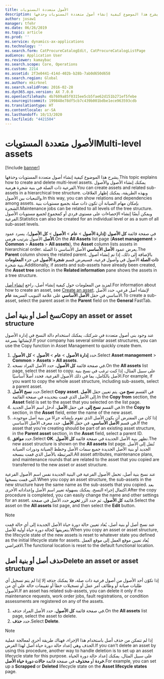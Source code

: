 ```yaml
---
title: الأصول متعددة المستويات
description: يشرح هذا الموضوع كيفية إنشاء أصول متعددة المستويات وحذفها.
author: josaw1
manager: tfehr
ms.date: 06/26/2019
ms.topic: article
ms.prod: ''
ms.service: dynamics-ax-applications
ms.technology: ''
ms.search.form: CatProcureCatalogEdit, CatProcureCatalogListPage
audience: Application User
ms.reviewer: kamaybac
ms.search.scope: Core, Operations
ms.custom: 2214
ms.assetid: 2f3e0441-414d-402b-b28b-7ab0d650d658
ms.search.region: Global
ms.author: mkirknel
ms.search.validFrom: 2016-02-28
ms.dyn365.ops.version: AX 7.0.0
ms.openlocfilehash: 4b7609a85f0315ee5cb5fae62d151b271ef5febe
ms.sourcegitcommit: 199848e78df5cb7c439b001bdbe1ece963593cdb
ms.translationtype: HT
ms.contentlocale: ar-SA
ms.lasthandoff: 10/13/2020
ms.locfileid: "4421504"
---
```

# <a name="multi-level-assets"></a><span data-ttu-id="68a33-103">الأصول متعددة المستويات</span><span class="sxs-lookup"><span data-stu-id="68a33-103">Multi-level assets</span></span>

[!include [banner](../../includes/banner.md)]

 

<span data-ttu-id="68a33-104">يشرح هذا الموضوع كيفية إنشاء أصول متعددة المستويات وحذفها.</span><span class="sxs-lookup"><span data-stu-id="68a33-104">This topic explains how to create and delete multi-level assets.</span></span> <span data-ttu-id="68a33-105">يمكنك إنشاء الأصول والأصول الفرعية ذات الصلة في بنية شجرة هرمية.</span><span class="sxs-lookup"><span data-stu-id="68a33-105">You can create assets and related sub-assets in a hierarchical tree structure.</span></span> <span data-ttu-id="68a33-106">وبهذه الطريقة، يمكنك إظهار العلاقات والتبعيات بين الأصول.</span><span class="sxs-lookup"><span data-stu-id="68a33-106">In this way, you can show relations and dependencies among assets.</span></span> <span data-ttu-id="68a33-107">بإمكان مهام الصيانة أن تكون ذات صلة بجميع مستويات بنية الشجرة.</span><span class="sxs-lookup"><span data-stu-id="68a33-107">Maintenance jobs can be related to all levels of the tree structure.</span></span> <span data-ttu-id="68a33-108">ويمكن أيضًا إنشاء الإحصاءات على مستوى فردي أو كمجموع لجميع مستويات الأصول الفرعية.</span><span class="sxs-lookup"><span data-stu-id="68a33-108">Statistics can also be created for an individual level or as a sum of all sub-asset levels.</span></span>

<span data-ttu-id="68a33-109">في صفحة قائمة **كل الأصول‬** (**إدارة الأصول‬** \> **عام** \> **الأصول‬** \> **كل الأصول‬**)، يسرد عمود **الأصل** الأصول‬ بترتيب هرمي.</span><span class="sxs-lookup"><span data-stu-id="68a33-109">On the **All Assets** list page (**Asset management** \> **Common** \> **Assets** \> **All assets**), the **Asset** column lists assets in hierarchical order.</span></span> <span data-ttu-id="68a33-110">يعرض عمود **الأصل الأساسي** الأصل الأساسي ذا الصلة.</span><span class="sxs-lookup"><span data-stu-id="68a33-110">The **Parent** column shows the related parent.</span></span> <span data-ttu-id="68a33-111">بالإضافة إلى ذلك، إذا تم إنشاء أصول وأصول فرعية، فسيعرض قسم **شجرة الأصول** في جزء **المعلومات‏‎ ذات الصلة** الأصول في بنية شجرة.</span><span class="sxs-lookup"><span data-stu-id="68a33-111">Additionally, if assets and sub-assets have already been created, the **Asset tree** section in the **Related information** pane shows the assets in a tree structure.</span></span>

<span data-ttu-id="68a33-112">لمزيد من المعلومات حول كيفية إنشاء أصل، راجع [إنشاء أصل](../objects/create-an-object.md).</span><span class="sxs-lookup"><span data-stu-id="68a33-112">For information about how to create an asset, see [Create an asset](../objects/create-an-object.md).</span></span> <span data-ttu-id="68a33-113">لإنشاء أصل فرعي، حدد الأصل الأساسي في حقل **الأصل الأساسي** على علامة التبويب السريعة **عام**.</span><span class="sxs-lookup"><span data-stu-id="68a33-113">To create a sub-asset, select the parent asset in the **Parent** field on the **General** FastTab.</span></span>

## <a name="copy-an-asset-or-asset-structure"></a><span data-ttu-id="68a33-114">نسخ أصل أو بنية أصل</span><span class="sxs-lookup"><span data-stu-id="68a33-114">Copy an asset or asset structure</span></span>

<span data-ttu-id="68a33-115">عند وجود بنى أصول متعددة في شركتك، يمكنك استخدام دالة النسخ في إدارة الأصول لإنشائها بسرعة.</span><span class="sxs-lookup"><span data-stu-id="68a33-115">If your company has several similar asset structures, you can use the Copy function in Asset Management to quickly create them.</span></span>

1. <span data-ttu-id="68a33-116">حدد **إدارة الأصول** \> **عام** \> **الأصول** \> **كل الأصول‏‎**.</span><span class="sxs-lookup"><span data-stu-id="68a33-116">Select **Asset management** \> **Common** \> **Assets** \> **All assets**.</span></span>
2. <span data-ttu-id="68a33-117">في صفحة قائمة **كل الأصول**، حدد الأصل المراد نسخه.</span><span class="sxs-lookup"><span data-stu-id="68a33-117">On the **All assets** list page, select the asset to copy.</span></span> <span data-ttu-id="68a33-118">على سبيل المثال، إذا كنت ترغب في نسخ بنية الأصل بالكامل، بما في ذلك الأصول الفرعية، فحدد أصلاً أساسيًا.</span><span class="sxs-lookup"><span data-stu-id="68a33-118">For example, if you want to copy the whole asset structure, including sub-assets, select a parent asset.</span></span>
3. <span data-ttu-id="68a33-119">حدد **نسخ الأصل**.</span><span class="sxs-lookup"><span data-stu-id="68a33-119">Select **Copy asset**.</span></span> <span data-ttu-id="68a33-120">في القسم **نسخ من**، يتم تعيين حقل **الأصل** إلى الأصل الذي قمت بتحديده في صفحة القائمة.</span><span class="sxs-lookup"><span data-stu-id="68a33-120">In the **Copy from** section, the **Asset** field is set to the asset that you selected on the list page.</span></span>
4. <span data-ttu-id="68a33-121">في القسم **نسخ إلى**، في حقل **الأصل**، أدخل اسم الأصل الجديد.</span><span class="sxs-lookup"><span data-stu-id="68a33-121">In the **Copy to** section, in the **Asset** field, enter the name of the new asset.</span></span>
5. <span data-ttu-id="68a33-122">إذا كان من المفترض أن يكون الأصل الذي تقوم بإنشائه جزءًا من بنية أصل موجودة، في قسم **الأصل الأساسي**، في حقل **الأصل**، حدد معرف الأصل الأساسي.</span><span class="sxs-lookup"><span data-stu-id="68a33-122">If the asset that you're creating should be part of an existing asset structure, in the **Parent asset** section, in the **Asset** field, select a parent ID.</span></span>
6. <span data-ttu-id="68a33-123">حدد **موافق**.</span><span class="sxs-lookup"><span data-stu-id="68a33-123">Select **OK**.</span></span> <span data-ttu-id="68a33-124">تظهر بنية الأصل الجديدة في صفحة قائمة **كل الأصول**.</span><span class="sxs-lookup"><span data-stu-id="68a33-124">The new asset structure is shown on the **All assets** list page.</span></span> <span data-ttu-id="68a33-125">تُنقل إلى الأصل الجديد أو بنية الأصل الجديدة جميع سمات الأصل وخطط الصيانة ودورات الصيانة المرتبطة بالأصل الذي قمت بنسخه.</span><span class="sxs-lookup"><span data-stu-id="68a33-125">All asset attributes, maintenance plans, and maintenance rounds that are related to the asset that you copied are transferred to the new asset or asset structure.</span></span>

<span data-ttu-id="68a33-126">عند نسخ بنية أصل، تحمل الأصول الفرعية في البنية الجديدة نفس اسم الأصول الفرعية التي قمت بنسخها.</span><span class="sxs-lookup"><span data-stu-id="68a33-126">When you copy an asset structure, the sub-assets in the new structure have the same name as the sub-assets that you copied.</span></span> <span data-ttu-id="68a33-127">بعد اكتمال إجراء النسخ، يمكنك بسهولة تغيير اسم الأصل وإعداداته الأخرى.</span><span class="sxs-lookup"><span data-stu-id="68a33-127">After the copy procedure is completed, you can easily change the name and other settings for an asset.</span></span> <span data-ttu-id="68a33-128">حدد الأصل في صفحة‏‎ قائمة **كل الأصول**، ثم حدد الزر **تحرير**.</span><span class="sxs-lookup"><span data-stu-id="68a33-128">Select the asset on the **All assets** list page, and then select the **Edit** button.</span></span>

> [!NOTE]
> <span data-ttu-id="68a33-129">عند نسخ أصل أو بنية أصل، يُعاد تعيين حالة دورة حياة الأصل الجديدة إلى أي حالة قمت بتعريفها كحالة دورة حياة أولية للأصل.</span><span class="sxs-lookup"><span data-stu-id="68a33-129">When you copy an asset or asset structure, the lifecycle state of the new assets is reset to whatever state you defined as the initial lifecycle state for assets.</span></span> <span data-ttu-id="68a33-130">يُعاد تعيين موقع العمل إلى موقع العمل الافتراضي.</span><span class="sxs-lookup"><span data-stu-id="68a33-130">The functional location is reset to the default functional location.</span></span>

## <a name="delete-an-asset-or-asset-structure"></a><span data-ttu-id="68a33-131">حذف أصل أو بنية أصل</span><span class="sxs-lookup"><span data-stu-id="68a33-131">Delete an asset or asset structure</span></span>

<span data-ttu-id="68a33-132">إذا تكوّن أحد الأصول من أصول فرعية ذات صلة، فلا يمكنك حذفه إلا إذا لم يتم تسجيل أي طلبات صيانة أو وظائف أمر عمل أو تسجيلات خطأ أو تقييمات حالة على أي من الأصول.</span><span class="sxs-lookup"><span data-stu-id="68a33-132">If an asset has related sub-assets, you can delete it only if no maintenance requests, work order jobs, fault registrations, or condition assessments are registered on any of the assets.</span></span>

1. <span data-ttu-id="68a33-133">في صفحة قائمة **كل الأصول**، حدد الأصل المراد حذفه.</span><span class="sxs-lookup"><span data-stu-id="68a33-133">On the **All assets** list page, select the asset to delete.</span></span>
2. <span data-ttu-id="68a33-134">حدد **حذف**.</span><span class="sxs-lookup"><span data-stu-id="68a33-134">Select **Delete**.</span></span>

> [!NOTE]
> <span data-ttu-id="68a33-135">إذا لم تتمكن من حذف أصل باستخدام هذا الإجراء، فهناك طريقة أخرى لمعالجة عملية الحذف وهي إعداد حالة دورة حياة أصل لهذا الغرض.</span><span class="sxs-lookup"><span data-stu-id="68a33-135">If you can't delete an asset by using this procedure, another way to handle deletion is to set up an asset lifecycle state for this purpose.</span></span> <span data-ttu-id="68a33-136">على سبيل المثال، يمكنك إعداد حالة دورة الحياة **خردة** أو **محذوف** في صفحة قائمة **حالات دورة حياة الأصل**.</span><span class="sxs-lookup"><span data-stu-id="68a33-136">For example, you can set up a **Scrapped** or **Deleted** lifecycle state on the **Asset lifecycle states** page.</span></span>
